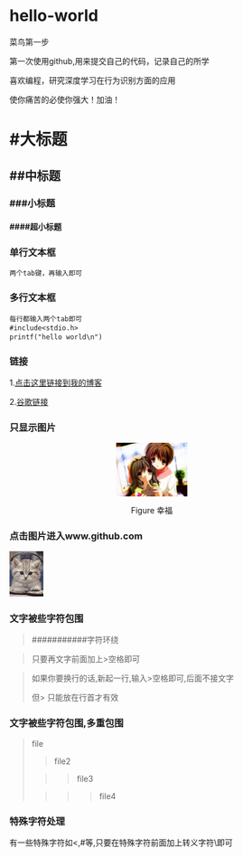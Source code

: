 # hello-world

菜鸟第一步

第一次使用github,用来提交自己的代码，记录自己的所学

喜欢编程，研究深度学习在行为识别方面的应用

使你痛苦的必使你强大！加油！


# #大标题
## ##中标题
### ###小标题
#### ####超小标题

### 单行文本框
    两个tab键，再输入即可
### 多行文本框
    每行都输入两个tab即可
    #include<stdio.h>
    printf("hello world\n")

### 链接
1.[点击这里链接到我的博客](https://blog.csdn.net/u014421797)

2.[谷歌链接](www.google.com)

### 只显示图片



<div align=center>
    <img src="4.jpg" align="center" width="25%" height="25%"/>
    </div>  
<p align="center">Figure 幸福</p>


### 点击图片进入www.github.com
<img src="timg.gif" style="zoom:25%;" />

### 文字被些字符包围

> ###########字符环绕

> 只要再文字前面加上>空格即可

> 如果你要换行的话,新起一行,输入>空格即可,后面不接文字
>
> 但> 只能放在行首才有效

### 文字被些字符包围,多重包围

> file
>
> > file2
>
> > > file3
>
> > > >file4

### 特殊字符处理

有一些特殊字符如<,#等,只要在特殊字符前面加上转义字符\\即可
